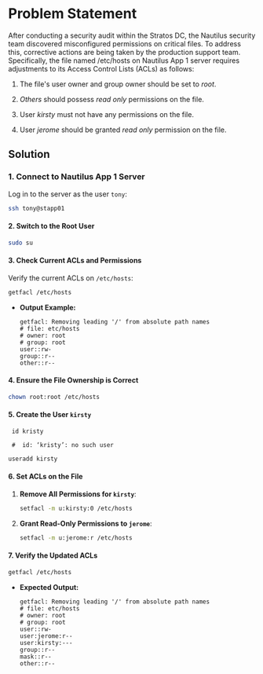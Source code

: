 # Problem Statement

After conducting a security audit within the Stratos DC, the Nautilus security team discovered misconfigured permissions on critical files. To address this, corrective actions are being taken by the production support team. Specifically, the file named /etc/hosts on Nautilus App 1 server requires adjustments to its Access Control Lists (ACLs) as follows:

1. The file's user owner and group owner should be set to *root*.

2. *Others* should possess *read only* permissions on the file.

3. User *kirsty* must not have any permissions on the file.

4. User *jerome* should be granted *read only* permission on the file.

## Solution

### **1. Connect to Nautilus App 1 Server**

Log in to the server as the user `tony`:

```bash
ssh tony@stapp01
```

#### **2. Switch to the Root User**

```bash
sudo su
```

#### **3. Check Current ACLs and Permissions**

Verify the current ACLs on `/etc/hosts`:

```bash
getfacl /etc/hosts
```

- **Output Example:**

  ```plain
  getfacl: Removing leading '/' from absolute path names
  # file: etc/hosts
  # owner: root
  # group: root
  user::rw-
  group::r--
  other::r--
  ```

#### **4. Ensure the File Ownership is Correct**

```bash
chown root:root /etc/hosts
```

#### **5. Create the User `kirsty`**

```plain
 id kristy
 
 #  id: ‘kristy’: no such user
```

```bash
useradd kirsty
```

#### **6. Set ACLs on the File**

1. **Remove All Permissions for `kirsty`**:

   ```bash
   setfacl -m u:kirsty:0 /etc/hosts
   ```

2. **Grant Read-Only Permissions to `jerome`**:

   ```bash
   setfacl -m u:jerome:r /etc/hosts
   ```

#### **7. Verify the Updated ACLs**

```bash
getfacl /etc/hosts
```

- **Expected Output:**

  ```plain
  getfacl: Removing leading '/' from absolute path names
  # file: etc/hosts
  # owner: root
  # group: root
  user::rw-
  user:jerome:r--
  user:kirsty:---
  group::r--
  mask::r--
  other::r--
  ```
